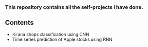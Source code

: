### This repository contains all the self-projects I have done.
## **Contents**
- Kirana shops classification using CNN
- Time series prediction of Apple stocks using RNN



